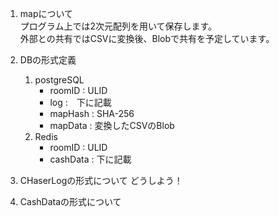 1. mapについて  
プログラム上では2次元配列を用いて保存します。  
外部との共有ではCSVに変換後、Blobで共有を予定しています。  

2. DBの形式定義
     1. postgreSQL
          - roomID : ULID
          - log :　下に記載
          - mapHash : SHA-256
          - mapData : 変換したCSVのBlob 
     2.  Redis
          - roomID : ULID
          - cashData : 下に記載

3. CHaserLogの形式について
     どうしよう！
4. CashDataの形式について  
